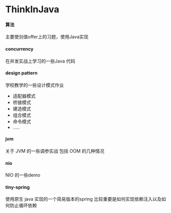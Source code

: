 # ThinkInJava

#### 算法 
主要使剑值offer上的习题，使用Java实现
#### concurrency
在并发实战上学习的一些Java 代码
#### design pattern 
学校教学的一些设计模式作业
* 适配器模式
* 桥接模式
* 建造模式
* 组合模式
* 命令模式
* .....
#### jvm
关于 JVM 的一些调参实战 
包括 OOM 的几种情况
#### nio
NIO 的一些demo
#### tiny-spring
使用原生 java 实现的一个简易版本的spring
比较重要是如何实现依赖注入以及如何防止循环依赖
